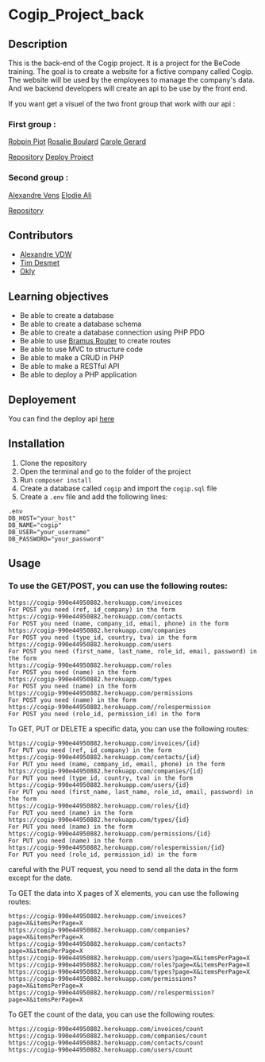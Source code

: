 # Cogip_Project_back

## Description

This is the back-end of the Cogip project. It is a project for the BeCode training. The goal is to create a website for a fictive company called Cogip. The website will be used by the employees to manage the company's data. And we backend developers will create an api to be use by the front end. 

If you want get a visuel of the two front group that work with our api :

### First group : 
[Robpin Piot](https://github.com/robpiot)
[Rosalie Boulard](https://github.com/RosaBld)
[Carole Gerard](https://github.com/Carole-GRD)

[Repository](https://github.com/Robpiot/COGIP-GP3)
[Deploy Project](https://6582c6477f821e007a1560e8--eloquent-youtiao-302ec7.netlify.app/)

### Second group : 

[Alexandre Vens](https://github.com/v-alex-dev)
[Elodie Ali](https://github.com/Taweria)

[Repository](https://github.com/Taweria/Cogip_Project)

## Contributors

- [Alexandre VDW](https://github.com/AlexandreVDW)
- [Tim Desmet](https://github.com/TimDesmet00)
- [Okly](https://github.com/Okly2023)

## Learning objectives

- Be able to create a database
- Be able to create a database schema
- Be able to create a database connection using PHP PDO
- Be able to use [Bramus Router](https://github.com/bramus/router) to create routes
- Be able to use MVC to structure code
- Be able to make a CRUD in PHP
- Be able to make a RESTful API
- Be able to deploy a PHP application

## Deployement

You can find the deploy api [here](https://cogip-990e44950882.herokuapp.com/)

## Installation

1. Clone the repository
2. Open the terminal and go to the folder of the project
3. Run `composer install`
4. Create a database called `cogip` and import the `cogip.sql` file
5. Create a `.env` file and add the following lines:

```
.env
DB_HOST="your_host"
DB_NAME="cogip"
DB_USER="your_username"
DB_PASSWORD="your_password"
```

## Usage

### To use the GET/POST, you can use the following routes:

```
https://cogip-990e44950882.herokuapp.com/invoices
For POST you need (ref, id_company) in the form
https://cogip-990e44950882.herokuapp.com/contacts
For POST you need (name, company_id, email, phone) in the form
https://cogip-990e44950882.herokuapp.com/companies
For POST you need (type_id, country, tva) in the form
https://cogip-990e44950882.herokuapp.com/users
For POST you need (first_name, last_name, role_id, email, password) in the form
https://cogip-990e44950882.herokuapp.com/roles
For POST you need (name) in the form
https://cogip-990e44950882.herokuapp.com/types
For POST you need (name) in the form
https://cogip-990e44950882.herokuapp.com/permissions
For POST you need (name) in the form
https://cogip-990e44950882.herokuapp.com//rolespermission
For POST you need (role_id, permission_id) in the form
```

To GET, PUT or DELETE a specific data, you can use the following routes:

```
https://cogip-990e44950882.herokuapp.com/invoices/{id}
For PUT you need (ref, id_company) in the form
https://cogip-990e44950882.herokuapp.com/contacts/{id}
For PUT you need (name, company_id, email, phone) in the form
https://cogip-990e44950882.herokuapp.com/companies/{id}
For PUT you need (type_id, country, tva) in the form
https://cogip-990e44950882.herokuapp.com/users/{id}
For PUT you need (first_name, last_name, role_id, email, password) in the form
https://cogip-990e44950882.herokuapp.com/roles/{id}
For PUT you need (name) in the form
https://cogip-990e44950882.herokuapp.com/types/{id}
For PUT you need (name) in the form
https://cogip-990e44950882.herokuapp.com/permissions/{id}
For PUT you need (name) in the form
https://cogip-990e44950882.herokuapp.com/rolespermission/{id}
For PUT you need (role_id, permission_id) in the form
```

careful with the PUT request, you need to send all the data in the form except for the date.


To GET the data into X pages of X elements, you can use the following routes:

```
https://cogip-990e44950882.herokuapp.com/invoices?page=X&itemsPerPage=X
https://cogip-990e44950882.herokuapp.com/companies?page=X&itemsPerPage=X
https://cogip-990e44950882.herokuapp.com/contacts?page=X&itemsPerPage=X
https://cogip-990e44950882.herokuapp.com/users?page=X&itemsPerPage=X
https://cogip-990e44950882.herokuapp.com/roles?page=X&itemsPerPage=X
https://cogip-990e44950882.herokuapp.com/types?page=X&itemsPerPage=X
https://cogip-990e44950882.herokuapp.com/permissions?page=X&itemsPerPage=X
https://cogip-990e44950882.herokuapp.com//rolespermission?page=X&itemsPerPage=X
```

To GET the count of the data, you can use the following routes:
```
https://cogip-990e44950882.herokuapp.com/invoices/count
https://cogip-990e44950882.herokuapp.com/companies/count
https://cogip-990e44950882.herokuapp.com/contacts/count
https://cogip-990e44950882.herokuapp.com/users/count
```

